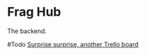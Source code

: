 # Frag Hub
The backend.

#Todo
[Surprise surprise, another Trello board](https://trello.com/b/Yn5731AG/frag-hub)
